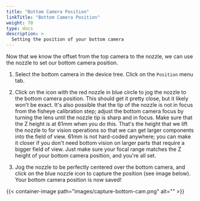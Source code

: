 ```yaml
---
title: "Bottom Camera Position"
linkTitle: "Bottom Camera Position"
weight: 70
type: docs
description: >
  Setting the position of your bottom camera
---
```


Now that we know the offset from the top camera to the nozzle, we can use the nozzle to set our bottom camera position.

1. Select the bottom camera in the device tree. Click on the `Position` menu tab.

2. Click on the icon with the red nozzle in blue circle to jog the nozzle to the bottom camera position. This should get it pretty close, but it likely won't be exact. It's also possible that the tip of the nozzle is not in focus from the fisheye calibration step; adjust the bottom camera focus by turning the lens until the nozzle tip is sharp and in focus. Make sure that the Z height is at 61mm when you do this. That's the height that we lift the nozzle to for vision operations so that we can get larger components into the field of view. 61mm is not hard-coded anywhere; you can make it closer if you don't need bottom vision on larger parts that require a bigger field of view. Just make sure your focal range matches the Z height of your bottom camera position, and you're all set.

3. Jog the nozzle to be perfectly centered over the bottom camera, and click on the blue nozzle icon to capture the position (see image below). Your bottom camera position is now saved!

{{< container-image path="images/capture-bottom-cam.png" alt="" >}}


